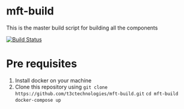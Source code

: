 # mft-build
This is the master build script for building all the components


[![Build Status](https://travis-ci.org/t3ctechnologies/mft-build.svg?branch=master)](https://travis-ci.org/t3ctechnologies/mft-build)


# Pre requisites
1. Install docker on your machine
2. Clone this repository using
	`git clone https://github.com/t3ctechnologies/mft-build.git`
  `cd mft-build`
  `docker-compose up`
